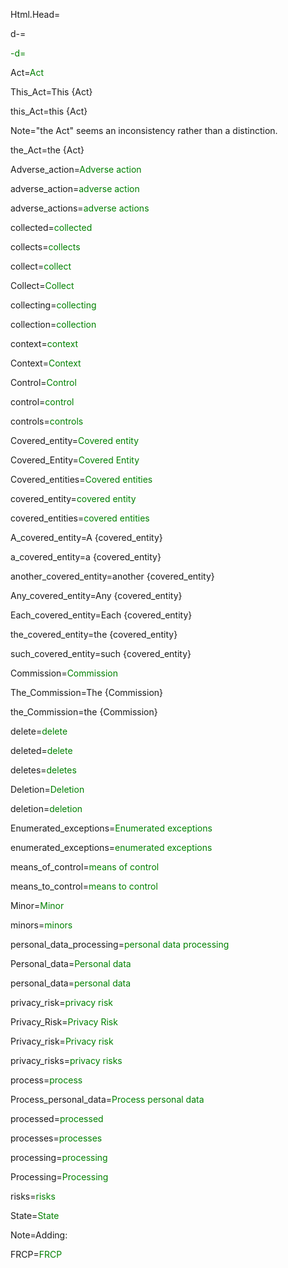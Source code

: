Html.Head=<!DOCTYPE html><html><head><title>{PageName}</title><style>ol {list-style-type: decimal;} ol ol {list-style-type: lower-alpha;} ol ol ol {list-style-type: decimal;} ol ol ol ol {list-style-type: upper-alpha;} ol ol ol ol ol {list-style-type: lower-roman;} ol ol ol ol ol ol {list-style-type: upper-roman;} ol ol ol ol ol ol ol {list-style-type: lower-alpha;}</style></head>

d-=<font color="green">

-d=</font>

Act=<font color="green">Act</font>

This_Act=This {Act}

this_Act=this {Act}

Note="the Act" seems an inconsistency rather than a distinction. 

the_Act=the {Act}

Adverse_action=<font color="green">Adverse action</font>

adverse_action=<font color="green">adverse action</font>

adverse_actions=<font color="green">adverse actions</font>

collected=<font color="green">collected</font>

collects=<font color="green">collects</font>

collect=<font color="green">collect</font>

Collect=<font color="green">Collect</font>

collecting=<font color="green">collecting</font>

collection=<font color="green">collection</font>

context=<font color="green">context</font>

Context=<font color="green">Context</font>

Control=<font color="green">Control</font>

control=<font color="green">control</font>

controls=<font color="green">controls</font>

Covered_entity=<font color="green">Covered entity</font>

Covered_Entity=<font color="green">Covered Entity</font>

Covered_entities=<font color="green">Covered entities</font>

covered_entity=<font color="green">covered entity</font>

covered_entities=<font color="green">covered entities</font>

A_covered_entity=A {covered_entity}

a_covered_entity=a {covered_entity}

another_covered_entity=another {covered_entity}

Any_covered_entity=Any {covered_entity}

Each_covered_entity=Each {covered_entity}

the_covered_entity=the {covered_entity}

such_covered_entity=such {covered_entity}

Commission=<font color="green">Commission</font>

The_Commission=The {Commission}

the_Commission=the {Commission}

delete=<font color="green">delete</font>

deleted=<font color="green">delete</font>

deletes=<font color="green">deletes</font>

Deletion=<font color="green">Deletion</font>

deletion=<font color="green">deletion</font>

Enumerated_exceptions=<font color="green">Enumerated exceptions</font>

enumerated_exceptions=<font color="green">enumerated exceptions</font>

means_of_control=<font color="green">means of control</font>

means_to_control=<font color="green">means to control</font>

Minor=<font color="green">Minor</font>

minors=<font color="green">minors</font>

personal_data_processing=<font color="green">personal data processing</font>

Personal_data=<font color="green">Personal data</font>

personal_data=<font color="green">personal data</font>

privacy_risk=<font color="green">privacy risk</font>

Privacy_Risk=<font color="green">Privacy Risk</font>

Privacy_risk=<font color="green">Privacy risk</font>

privacy_risks=<font color="green">privacy risks</font>

process=<font color="green">process</font>

Process_personal_data=<font color="green">Process personal data</font>

processed=<font color="green">processed</font>

processes=<font color="green">processes</font>

processing=<font color="green">processing</font>

Processing=<font color="green">Processing</font>

risks=<font color="green">risks</font>

State=<font color="green">State</font>

Note=Adding:

FRCP=<font color="green">FRCP</font>